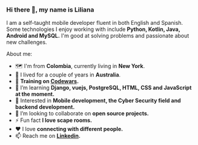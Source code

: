 ### Hi there 👋, my name is Liliana

I am a self-taught mobile developer fluent in both English and Spanish. Some technologies I enjoy working with include **Python, Kotlin, Java, Android and MySQL.** I'm good at solving problems and passionate about new challenges.

About me:

- 🗺 I'm from **Colombia**, currently living in **New York**.
- 🦘 I lived for a couple of years in **Australia**.
- 🥋 **Training on [Codewars](https://www.codewars.com/users/ligomez).**
- 🌱 I’m learning **Django, vuejs, PostgreSQL, HTML, CSS and JavaScript at the moment.** 
- 🔐 Interested in **Mobile development, the Cyber Security field and backend development.**
- 👯 I’m looking to collaborate on **open source projects.**
- ⚡ Fun fact **I love scape rooms.**
- ♥ I love **connecting with different people.**
- 📫 Reach me on **[Linkedin](https://www.linkedin.com/in/lilianagomezm/).**


